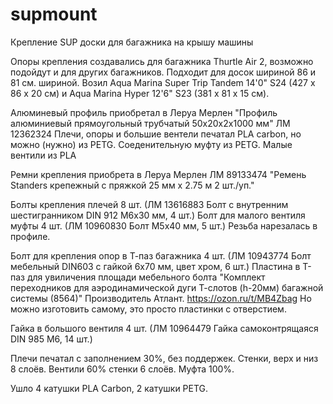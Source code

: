 # supmount
Крепление SUP доски для багажника на крышу машины

Опоры крепления создавались для багажника Thurtle Air 2, возможно подойдут и для других багажников.
Подходит для досок шириной 86 и 81 см. шириной. 
Возил Aqua Marina Super Trip Tandem 14'0" S24 (427 х 86 х 20 см) и Aqua Marina Hyper 12'6" S23 (381 х 81 х 15 см).

Алюминевый профиль приобретал в Леруа Мерлен "Профиль алюминиевый прямоугольный трубчатый 50х20х2x1000 мм" ЛМ 12362324
Плечи, опоры и большие вентели печатал PLA carbon, но можно (нужно) из PETG.
Соеденительную муфту из PETG.
Малые вентили из PLA

Ремни крепления приобрета в Леруа Мерлен ЛМ 89133474 "Ремень Standers крепежный с пряжкой 25 мм х 2.75 м 2 шт./уп."

Болты крепления плечей 8 шт. (ЛМ 13616883 Болт с внутренним шестигранником DIN 912 M6х30 мм, 4 шт.)
Болт для малого вентиля муфты 4 шт. (ЛМ 10960830 Болт M5x40 мм, 5 шт.)
Резьба нарезалась в профиле.

Болт для крепления опор в Т-паз багажника 4 шт. (ЛМ 10943774 Болт мебельный DIN603 с гайкой 6х70 мм, цвет хром, 6 шт.)
Пластина в Т-паз для увиличения площади мебельного болта "Комплект переходников для аэродинамической дуги Т-слотов (h-20мм) багажной системы (8564)" Производитель Атлант. https://ozon.ru/t/MB4Zbag Но можно изготовить самому, это просто пластинки с отверстием.

Гайка в большого вентиля 4 шт. (ЛМ 10964479 Гайка самоконтрящаяся DIN 985 М6, 14 шт.)

Плечи печатал с заполнением 30%, без поддержек. Стенки, верх и низ 8 слоёв.
Вентили 60% стенки 6 слоёв.
Муфта 100%.

Ушло 4 катушки PLA Carbon, 2 катушки PETG.


